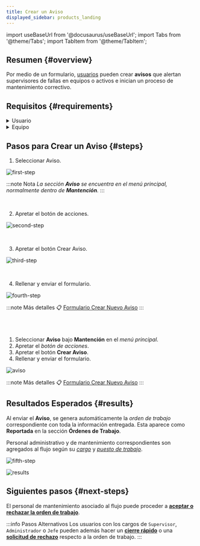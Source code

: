 ```yaml
---
title: Crear un Aviso
displayed_sidebar: products_landing
---
```


import useBaseUrl from '@docusaurus/useBaseUrl'; 
import Tabs from '@theme/Tabs';
import TabItem from '@theme/TabItem';

## Resumen {#overview}
Por medio de un formulario, [usuarios](/docs/products/corrective_maintenance/master_data/users) pueden crear **avisos** que alertan supervisores de fallas en equipos o activos e inician un proceso de mantenimiento correctivo.  

## Requisitos {#requirements}
<details>
<summary>Usuario</summary>
<div>

El [**usuario**](/docs/products/corrective_maintenance/master_data/users) debe tener, al menos, las siguientes características:
- [**Cargo**](/docs/products/corrective_maintenance/master_data/job_title): `Levantador`, `Supervisor`, `Jefe`, `Administrador` o `Técnico`
- [**Puestos de trabajo**](/docs/products/corrective_maintenance/master_data/workstation): _Según corresponda al sector de equipamiento en que se encuentra el activo o equipo._

</div>
</details>

<details>
<summary>Equipo</summary>
<div>

El [**equipo**](/docs/products/corrective_maintenance/master_data/equipment) que ha sufrido un incidente debe estar correctamente agregado a la data maestra. El _equipo_ debe estar también asociado a lo siguiente:
- [**Sectores de Equipamiento**](/docs/products/corrective_maintenance/master_data/equipment_sector): Los sectores de equipamiento agrupan equipos según criterios funcionales, relativos al proceso o espaciales. Por defecto, existen tres niveles de sectores de equipamientos.
- [**Fallas**](/docs/products/corrective_maintenance/master_data/failure_catalog): Descripción de la avería específica de cómo puede fallar un equipo según su grupo. Las fallas que se pueden reportar deben estar asociadas a _grupo de fallas_, _causas_, _síntomas_ y _prioridad_. 

</div>
</details>

## Pasos para Crear un Aviso {#steps}

<Tabs>
<TabItem value="desktop" label="Escritorio" default>

1. Seleccionar Aviso.

<!-- <span className="hero__subtitle"><b>1. Seleccionar Aviso.</b></span>
<br/>
<br/> -->

<div className="margin-left--lg">

![first-step](/img/productos_es/products_cm_create_notification_01.png)

:::note Nota
_La sección **Aviso** se encuentra en el menú principal, normalmente dentro de **Mantención**._
:::

</div>
<br/>

2. Apretar el botón de acciones.

<!-- <span className="hero__subtitle"><b>2. Apretar el botón de acciones.</b></span>
<br/>
<br/> -->

<div className="margin-left--lg">

![second-step](/img/productos_es/products_cm_create_notification_02.png)

</div>
<br/>

3. Apretar el botón Crear Aviso.

<!-- <span className="hero__subtitle"><b>3. Apretar el botón Crear Aviso.</b></span>
<br/>
<br/> -->

<div className="margin-left--lg">

![third-step](/img/productos_es/products_cm_create_notification_03.png)

</div>
<br/>

4. Rellenar y enviar el formulario.

<!-- <span className="hero__subtitle"><b>4. Rellenar y enviar el formulario.</b></span>
<br/>
<br/> -->

<div className="margin-left--lg">

![fourth-step](/img/productos_es/products_cm_create_notification_04.png)

:::note Más detalles
📋 [Formulario Crear Nuevo Aviso](/docs/products/corrective_maintenance/forms/form_notify)
:::

</div>
<br/>
 
</TabItem>

<TabItem value="mobile" label="Versión Móvil">

1. Seleccionar **Aviso** bajo **Mantención** en el _menú principal_.
2. Apretar el _botón de acciones_.
3. Apretar el botón **Crear Aviso**.
4. Rellenar y enviar el formulario.

<div className="align-center">

![aviso](/img/productos_es/product_cm_notification_01m.png)

</div>

:::note Más detalles
📋 [Formulario Crear Nuevo Aviso](/docs/products/corrective_maintenance/forms/form_notify)
:::

</TabItem>
</Tabs>

## Resultados Esperados {#results}
Al enviar el **Aviso**, se genera automáticamente la _orden de trabajo_ correspondiente con toda la información entregada. Esta aparece como **Reportada** en la sección **Órdenes de Trabajo**.

Personal administrativo y de mantenimiento correspondientes son agregados al flujo según su [_cargo_](/docs/products/corrective_maintenance/master_data/job_title) y [_puesto de trabajo_](/docs/products/corrective_maintenance/master_data/workstation).

<Tabs>
<TabItem value="desktop" label="Escritorio" default>

<div className="img_sizing">

![fifth-step](/img/productos_es/products_cm_wo_00.png)

</div>

</TabItem>
<TabItem value="mobile" label="Versión Móvil">

<div className="img_sizing_extra_small">

![results](/img/productos_es/products_cm_wo_00a.png)

</div>

</TabItem>
</Tabs>

## Siguientes pasos {#next-steps}
El personal de mantenimiento asociado al flujo puede proceder a [**aceptar o rechazar la orden de trabajo**](/docs/products/corrective_maintenance/actions/wo_accept).  

:::info Pasos Alternativos
Los usuarios con los cargos de `Supervisor`, `Administrador` o `Jefe` pueden además hacer un [**cierre rápido**](/docs/products/corrective_maintenance/actions/wo_fast_close) o una [**solicitud de rechazo**](/docs/products/corrective_maintenance/actions/wo_reject_request) respecto a la orden de trabajo.
:::

